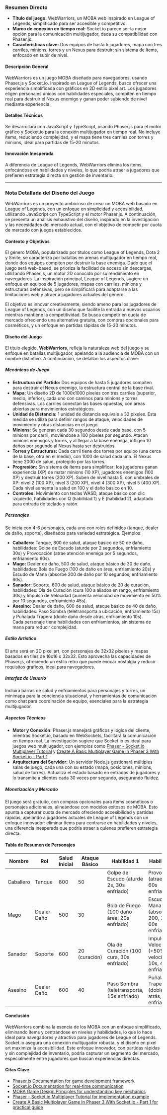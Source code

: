 ### Resumen Directo

- **Título del juego:** WebWarriors, un MOBA web inspirado en League of Legends, simplificado para ser accesible y competitivo.  
- **Marco de conexión en tiempo real:** Socket.io parece ser la mejor opción para la comunicación multijugador, dada su compatibilidad con Phaser.js.  
- **Características clave:** Dos equipos de hasta 5 jugadores, mapa con tres carriles, minions, torres y un Nexus para destruir; sin sistema de ítems, enfocado en subir de nivel.  

#### Descripción General  
WebWarriors es un juego MOBA diseñado para navegadores, usando Phaser.js y Socket.io. Inspirado en League of Legends, busca ofrecer una experiencia simplificada con gráficos en 2D estilo pixel art. Los jugadores eligen personajes únicos con habilidades especiales, compiten en tiempo real para destruir el Nexus enemigo y ganan poder subiendo de nivel mediante experiencia.  

#### Detalles Técnicos  
Se desarrollará con JavaScript y TypeScript, usando Phaser.js para el motor gráfico y Socket.io para la conexión multijugador en tiempo real. No incluye ítems, reduciendo complejidad, y el mapa tiene tres carriles con torres y minions, ideal para partidas de 15-20 minutos.  

#### Innovación Inesperada  
A diferencia de League of Legends, WebWarriors elimina los ítems, enfocándose en habilidades y niveles, lo que podría atraer a jugadores que prefieren estrategia directa sin gestión de inventario.  

---

### Nota Detallada del Diseño del Juego

WebWarriors es un proyecto ambicioso de crear un MOBA web basado en League of Legends, con un enfoque en simplicidad y accesibilidad, utilizando JavaScript con TypeScript y el motor Phaser.js. A continuación, se presenta un análisis exhaustivo del diseño, inspirado en la investigación y las necesidades del mercado actual, con el objetivo de competir por cuota de mercado con juegos establecidos.  

#### Contexto y Objetivos  
El género MOBA, popularizado por títulos como League of Legends, Dota 2 y Smite, se caracteriza por batallas en arenas multijugador en tiempo real, donde dos equipos compiten por destruir la base enemiga. Dado que el juego será web-based, se prioriza la facilidad de acceso sin descargas, utilizando Phaser.js, un motor 2D conocido por su rendimiento en navegadores. La inspiración principal, League of Legends, sugiere un enfoque en equipos de 5 jugadores, mapas con carriles, minions y estructuras defensivas, pero se simplificará para adaptarse a las limitaciones web y atraer a jugadores actuales del género.  

El objetivo es innovar creativamente, siendo ameno para los jugadores de League of Legends, con un diseño que facilite la entrada a nuevos usuarios mientras mantiene la competitividad. Se busca competir en cuota de mercado ofreciendo una alternativa gratuita, con compras opcionales para cosméticos, y un enfoque en partidas rápidas de 15-20 minutos.  

#### Diseño del Juego  
El título elegido, **WebWarriors**, refleja la naturaleza web del juego y su enfoque en batallas multijugador, apelando a la audiencia de MOBA con un nombre distintivo. A continuación, se detallan los aspectos clave:  

##### Mecánicas de Juego  
- **Estructura del Partido:** Dos equipos de hasta 5 jugadores compiten para destruir el Nexus enemigo, la estructura central de la base rival.  
- **Mapa:** Un diseño 2D de 1000x1000 píxeles con tres carriles (superior, medio, inferior), cada uno con caminos para minions y torres defensivas. Los carriles conectan las bases opuestas, con áreas abiertas para movimientos estratégicos.  
- **Unidad de Distancia:** 1 unidad de distancia equivale a 32 píxeles. Esta medida se utiliza para definir rangos de ataque, velocidades de movimiento y otras distancias en el juego.
- **Minions:** Se generan cada 30 segundos desde cada base, con 5 minions por carril, moviéndose a 100 píxeles por segundo. Atacan minions enemigos y torres, y al llegar a la base enemiga, infligen 10 daños por segundo al Nexus hasta ser destruidos.  
- **Torres y Estructuras:** Cada carril tiene dos torres por equipo (una cerca de la base, otra en el medio), con 1000 de salud cada una. El Nexus tiene 2000 de salud, protegido por las torres.  
- **Progresión:** Sin sistema de ítems para simplificar; los jugadores ganan experiencia (XP) de matar minions (10 XP), jugadores enemigos (100 XP) y destruir torres (200 XP). Suben de nivel hasta 5, con umbrales de XP: nivel 2 (100 XP), nivel 3 (200 XP), nivel 4 (300 XP), nivel 5 (400 XP). Cada nivel aumenta la salud en 100 y el daño básico en 10.  
- **Controles:** Movimiento con teclas WASD, ataque básico con clic izquierdo, habilidades con Q (habilidad 1) y E (habilidad 2), adaptado para entrada de teclado y ratón.  

##### Personajes  
Se inicia con 4-6 personajes, cada uno con roles definidos (tanque, dealer de daño, soporte), diseñados para variedad estratégica. Ejemplos:  
- **Caballero:** Tanque, 800 de salud, ataque básico de 50 de daño, habilidades: Golpe de Escudo (aturde por 2 segundos, enfriamiento 30s) y Provocación (atrae atención enemiga por 5 segundos, enfriamiento 60s).  
- **Mago:** Dealer de daño, 500 de salud, ataque básico de 30 de daño, habilidades: Bola de Fuego (100 de daño en área, enfriamiento 20s) y Escudo de Mana (absorbe 200 de daño por 10 segundos, enfriamiento 60s).  
- **Sanador:** Soporte, 600 de salud, ataque básico de 20 de curación, habilidades: Ola de Curación (cura 100 a aliados en rango, enfriamiento 30s) y Impulso de Velocidad (aumenta velocidad de movimiento en 50% por 10 segundos, enfriamiento 45s).  
- **Asesino:** Dealer de daño, 600 de salud, ataque básico de 40 de daño, habilidades: Paso Sombra (teletransporta a ubicación, enfriamiento 15s) y Puñalada Trapera (doble daño desde atrás, enfriamiento 10s).  
Cada personaje tiene habilidades con enfriamientos, sin sistema de mana para reducir complejidad.  

##### Estilo Artístico  
El arte será en 2D pixel art, con personajes de 32x32 píxeles y mapas basados en tiles de 16x16 o 32x32. Esto aprovecha las capacidades de Phaser.js, ofreciendo un estilo retro que puede evocar nostalgia y reducir requisitos gráficos, ideal para navegadores.  

##### Interfaz de Usuario  
Incluirá barras de salud y enfriamientos para personajes y torres, un minimapa para la conciencia situacional, y herramientas de comunicación como chat para coordinación de equipo, esenciales para la estrategia multijugador.  

##### Aspectos Técnicos  
- **Motor y Conexión:** Phaser.js manejará gráficos y lógica del cliente, mientras Socket.io, basado en WebSockets, facilitará la comunicación en tiempo real. La investigación sugiere que Socket.io es ideal para juegos web multijugador, con ejemplos como [Phaser - Socket.io Multiplayer Tutorial](https://phaser.io/news/2017/03/socketio-multiplayer-tutorial) y [Create A Basic Multiplayer Game In Phaser 3 With Socket.io - Part 1](https://gamedevacademy.org/create-a-basic-multiplayer-game-in-phaser-3-with-socket-io-part-1/).  
- **Arquitectura del Servidor:** Un servidor Node.js gestionará múltiples salas de juego, cada una con su estado (mapa, posiciones, minions, salud de torres). Actualiza el estado basado en entradas de jugadores y lo transmite a clientes cada 30 veces por segundo, asegurando fluidez.  

##### Monetización y Mercado  
El juego será gratuito, con compras opcionales para ítems cosméticos o personajes adicionales, alineándose con modelos exitosos de MOBA. Esto apunta a capturar cuota de mercado ofreciendo accesibilidad y partidas rápidas, apelando a jugadores actuales de League of Legends con un enfoque innovador: eliminar ítems para centrarse en habilidades y niveles, una diferencia inesperada que podría atraer a quienes prefieren estrategia directa.  

#### Tabla de Resumen de Personajes  

| Nombre       | Rol         | Salud Inicial | Ataque Básico | Habilidad 1                              | Habilidad 2                              |  
|--------------|-------------|---------------|---------------|------------------------------------------|------------------------------------------|  
| Caballero    | Tanque      | 800           | 50            | Golpe de Escudo (aturde 2s, 30s enfriado)| Provocación (atrae 5s, 60s enfriado)     |  
| Mago         | Dealer Daño | 500           | 30            | Bola de Fuego (100 daño área, 20s enfriado)| Escudo de Mana (absorbe 200, 10s, 60s enfriado)|  
| Sanador      | Soporte     | 600           | 20 (curación) | Ola de Curación (100 cura, 30s enfriado) | Impulso Velocidad (+50% velocidad, 10s, 45s enfriado)|  
| Asesino      | Dealer Daño | 600           | 40            | Paso Sombra (teletransporta, 15s enfriado)| Puñalada Trapera (doble daño atrás, 10s enfriado)|  

#### Conclusión  
WebWarriors combina la esencia de los MOBA con un enfoque simplificado, eliminando ítems y centrándose en niveles y habilidades, lo que lo hace ideal para navegadores y atractivo para jugadores de League of Legends. Socket.io asegura una conexión multijugador robusta, y el diseño en pixel art maximiza la accesibilidad. Este enfoque innovador, con partidas rápidas y sin complejidad de inventario, podría capturar un segmento del mercado, especialmente entre jugadores que buscan experiencias directas.  

#### Citas Clave  
- [Phaser.js Documentation for game development framework](https://phaser.io/docs)  
- [Socket.io Documentation for real-time communication](https://socket.io/docs)  
- [MOBA Game Design Principles for understanding key mechanics](https://gamedevelopment.tutsplus.com/articles/moba-game-design-principles--cms-25764)  
- [Phaser - Socket.io Multiplayer Tutorial for implementation example](https://phaser.io/news/2017/03/socketio-multiplayer-tutorial)  
- [Create A Basic Multiplayer Game In Phaser 3 With Socket.io - Part 1 for practical guide](https://gamedevacademy.org/create-a-basic-multiplayer-game-in-phaser-3-with-socket-io-part-1/)